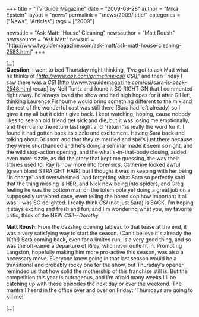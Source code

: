 +++
title = "TV Guide Magazine"
date = "2009-09-28"
author = "Mika Epstein"
layout = "news"
permalink = "/news/2009/:title/"
categories = ["News", "Articles"]
tags = ["2009"]

newstitle = "Ask Matt: 'House' Cleaning"
newsauthor = "Matt Roush"
newssource = "Ask Matt"
newsurl = "http://www.tvguidemagazine.com/ask-matt/ask-matt-house-cleaning-2583.html"
+++

[...]  
**Question**: I went to bed Thursday night thinking, 'I've got to ask Matt what he thinks of *[http://www.cbs.com/primetime/csi/ CSI]*,' and then Friday I saw there was a *CSI* [http://www.tvguidemagazine.com/csi/sara-is-back-2548.html recap] by Neil Turitz and found it SO RIGHT ON that I commented right away. I'd always loved the show and had high hopes for it after Gil left, thinking Laurence Fishburne would bring something different to the mix and the rest of the wonderful cast was still there (Sara had left already) so I gave it my all but it didn't give back. I kept watching, hoping, cause nobody likes to see an old friend get sick and die, but it was losing me emotionally, and then came the return last night and "return" is really the word for it. I found it had gotten back its sizzle and excitement. Having Sara back and talking about Grissom and that they're married and she's just there because they were shorthanded and he's doing a seminar made it seem so right, and the wild stop-action opening, and the what's-in-that-body closing, added even more sizzle, as did the story that kept me guessing, the way their stories used to. Ray is now more into forensics, Catherine looked awful (green blond STRAIGHT HAIR) but I thought it was in keeping with her being "in charge" and overwhelmed, and forgetting what Sara so perfectly said that the thing missing is HER, and Nick now being into spiders, and Greg feeling he was the bottom man on the totem pole yet doing a great job on a supposedly unrelated case, even telling the bored cop how important it all was. I was SO delighted. I really think *CSI* (not just Sara) is BACK. I'm hoping it stays exciting and fresh and fun, and I'm wondering what you, my favorite critic, think of the NEW *CSI*!--*Dorothy*

**Matt Roush**: From the dazzling opening tableau to that tease at the end, it was a very satisfying way to start the season. (Can't believe it's already the 10th!) Sara coming back, even for a limited run, is a very good thing, and so was the off-camera departure of Riley, who never quite fit in. Promoting Langston, hopefully making him more pro-active this season, was also a necessary move. Everyone knew going in that last season would be a transitional and probably rocky one for the show, but Thursday's opener reminded us that how solid the mothership of this franchise still is. But the competition this year is outrageous, and I'm afraid many weeks I'll be catching up with these episodes the next day or over the weekend. The mantra I heard in the office over and over on Friday: 'Thursdays are going to kill me!'

[...]  
